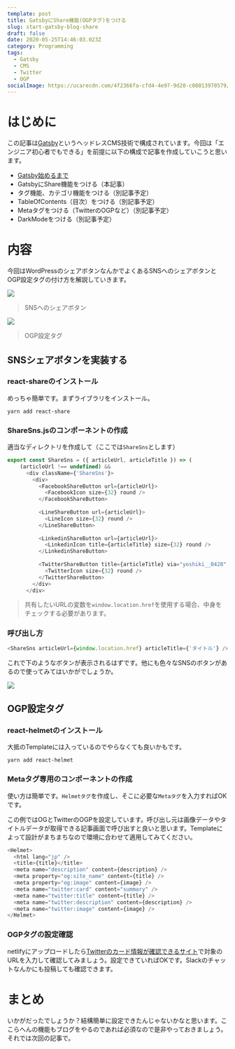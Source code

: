 ```yaml
---
template: post
title: GatsbyにShare機能(OGPタグ)をつける
slug: start-gatsby-blog-share
draft: false
date: 2020-05-25T14:46:03.023Z
category: Programming
tags:
  - Gatsby
  - CMS
  - Twitter
  - OGP
socialImage: https://ucarecdn.com/4f2366fa-cfd4-4e97-9d20-c08013970579/-/preview/-/enhance/50/
---
```

# はじめに

この記事は[Gatsby](https://www.gatsbyjs.org/)というヘッドレスCMS技術で構成されています。今回は「エンジニア初心者でもできる」を前提に以下の構成で記事を作成していこうと思います。

* [Gatsby始めるまで](https://tech-blog.yoshikiohashi.dev/posts/start-gatsby-blog/)
* GatsbyにShare機能をつける（本記事）
* タグ機能、カテゴリ機能をつける（別記事予定）
* TableOfContents（目次）をつける（別記事予定）
* Metaタグをつける（TwitterのOGPなど）（別記事予定）
* DarkModeをつける（別記事予定）

# 内容

今回はWordPressのシェアボタンなんかでよくあるSNSへのシェアボタンとOGP設定タグの付け方を解説していきます。

![](https://ucarecdn.com/448302fd-7d6b-4bf9-bb9e-ca78f105e256/)

> SNSへのシェアボタン

![](https://ucarecdn.com/71337559-8dae-4f19-afe4-10c1115ce6f1/)

> OGP設定タグ

## SNSシェアボタンを実装する

### react-shareのインストール

めっちゃ簡単です。まずライブラリをインストール。
```
yarn add react-share
```

### ShareSns.jsのコンポーネントの作成

適当なディレクトリを作成して（ここでは`ShareSns`とします）

```javascript
export const ShareSns = ({ articleUrl, articleTitle }) => (
    (articleUrl !== undefined) &&
      <div className={'ShareSns'}>
        <div>
          <FacebookShareButton url={articleUrl}>
            <FacebookIcon size={32} round />
          </FacebookShareButton>
  
          <LineShareButton url={articleUrl}>
            <LineIcon size={32} round />
          </LineShareButton>
  
          <LinkedinShareButton url={articleUrl}>
            <LinkedinIcon title={articleTitle} size={32} round />
          </LinkedinShareButton>
  
          <TwitterShareButton title={articleTitle} via="yoshiki__0428" url={articleUrl}>
            <TwitterIcon size={32} round />
          </TwitterShareButton>
        </div>
      </div>
```

> 共有したいURLの変数を`window.location.href`を使用する場合、中身をチェックする必要があります。

### 呼び出し方

```js
<ShareSns articleUrl={window.location.href} articleTitle={'タイトル'} />
```

これで下のようなボタンが表示されるはずです。他にも色々なSNSのボタンがあるので使ってみてはいかがでしょうか。

![](https://ucarecdn.com/448302fd-7d6b-4bf9-bb9e-ca78f105e256/)

## OGP設定タグ

### react-helmetのインストール

大抵のTemplateには入っているのでやらなくても良いかもです。
```
yarn add react-helmet
```

### Metaタグ専用のコンポーネントの作成

使い方は簡単です。`Helmetタグ`を作成し、そこに必要な`Metaタグ`を入力すればOKです。

この例ではOGとTwitterのOGPを設定しています。呼び出し元は画像データやタイトルデータが取得できる記事画面で呼び出すと良いと思います。Templateによって設計がまちまちなので環境に合わせて適用してみてください。
```js
<Helmet>
  <html lang="jp" />
  <title>{title}</title>
  <meta name="description" content={description} />
  <meta property="og:site_name" content={title} />
  <meta property="og:image" content={image} />
  <meta name="twitter:card" content="summary" />
  <meta name="twitter:title" content={title} />
  <meta name="twitter:description" content={description} />
  <meta name="twitter:image" content={image} />
</Helmet>
```

### OGPタグの設定確認

netlifyにアップロードしたら[Twitterのカード情報が確認できるサイト](https://ogp.buta3.net/)で対象のURLを入力して確認してみましょう。設定できていればOKです。Slackのチャットなんかにも投稿しても確認できます。

# まとめ

いかがだったでしょうか？結構簡単に設定できたんじゃないかなと思います。ここらへんの機能もブログをやるのであれば必須なので是非やっておきましょう。それでは次回の記事で。


